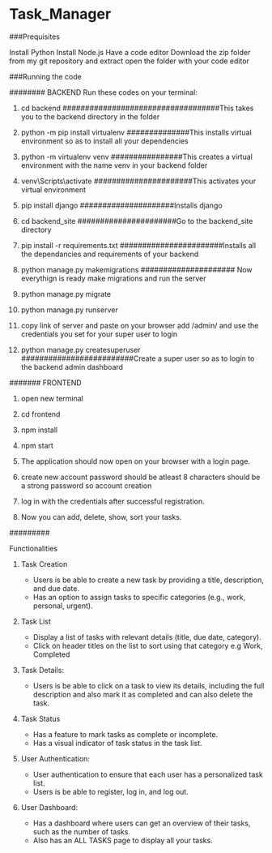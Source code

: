 # Task_Manager

###Prequisites

Install Python
Install Node.js
Have a code editor
Download the zip folder from my git repository and extract
open the folder with your code editor

###Running the code

######## BACKEND
Run these codes on your terminal:

1.  cd backend ###################################This takes you to the backend directory in the folder

2.  python -m pip install virtualenv ##############This installs virtual environment so as to install all your dependencies

3.  python -m virtualenv venv ################This creates a virtual environment with the name venv in your backend folder

4.  venv\Scripts\activate ######################This activates your virtual environment

5.  pip install django #####################Installs django

6.  cd backend_site ######################Go to the backend_site directory

7.  pip install -r requirements.txt #######################Installs all the dependancies and requirements of your backend

8.  python manage.py makemigrations ##################### Now everythign is ready make migrations and run the server

9.  python manage.py migrate

10. python manage.py runserver

11. copy link of server and paste on your browser add /admin/ and use the credentials you set for your super user to login

12. python manage.py createsuperuser #########################Create a super user so as to login to the backend admin dashboard

####### FRONTEND

1. open new terminal

2. cd frontend

3. npm install

4. npm start

5. The application should now open on your browser with a login page.

6. create new account password should be atleast 8 characters should be a strong password so account creation

7. log in with the credentials after successful registration.

8. Now you can add, delete, show, sort your tasks.

#########

Functionalities

1. Task Creation

   - Users is be able to create a new task by providing a title, description, and due date.
   - Has an option to assign tasks to specific categories (e.g., work, personal, urgent).

2. Task List

   - Display a list of tasks with relevant details (title, due date, category).
   - Click on header titles on the list to sort using that category e.g Work, Completed

3. Task Details:

   - Users is be able to click on a task to view its details, including the full description and also mark it as completed and can also delete the task.

4. Task Status

   - Has a feature to mark tasks as complete or incomplete.
   - Has a visual indicator of task status in the task list.

5. User Authentication:

   - User authentication to ensure that each user has a personalized task list.
   - Users is be able to register, log in, and log out.

6. User Dashboard:
   - Has a dashboard where users can get an overview of their tasks, such as the number of tasks.
   - Also has an ALL TASKS page to display all your tasks.
